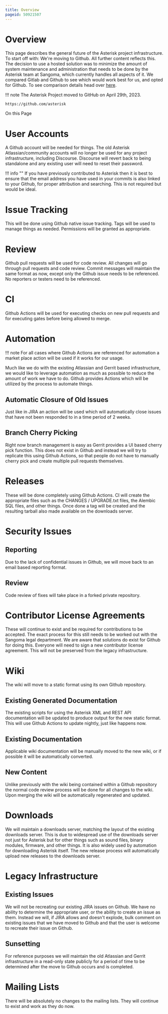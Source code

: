 ```yaml
---
title: Overview
pageid: 50921507
---
```


Overview
========

This page describes the general future of the Asterisk project infrastructure. To start off with: We're moving to Github. All further content reflects this. The decision to use a hosted solution was to minimize the amount of system maintenance and administration that needs to be done by the Asterisk team at Sangoma, which currently handles all aspects of it. We compared Gitlab and Github to see which would work best for us, and opted for Github. To see comparison details head over [here](/Development/Asterisk-Project-Infrastructure-Future/Trade-Study-Github-vs.-Gitlab).




!!! note 
    The Asterisk Project moved to GitHub on April 29th, 2023.

    https://github.com/asterisk

      
[//]: # (end-note)



On this Page


User Accounts
=============

A Github account will be needed for things. The old Asterisk Atlassian/community accounts will no longer be used for any project infrastructure, including Discourse. Discourse will revert back to being standalone and any existing user will need to reset their password.




!!! info ""
    If you have previously contributed to Asterisk then it is best to ensure that the email address you have used in your commits is also linked to your Github, for proper attribution and searching. This is not required but would be ideal.

      
[//]: # (end-info)



Issue Tracking
==============

This will be done using Github native issue tracking. Tags will be used to manage things as needed. Permissions will be granted as appropriate.

Review
======

Github pull requests will be used for code review. All changes will go through pull requests and code review. Commit messages will maintain the same format as now, except only the Github issue needs to be referenced. No reporters or testers need to be referenced.

CI
==

Github Actions will be used for executing checks on new pull requests and for executing gates before being allowed to merge.

Automation
==========




!!! note 
    For all cases where Github Actions are referenced for automation a market place action will be used if it works for our usage.

      
[//]: # (end-note)



Much like we do with the existing Atlassian and Gerrit based infrastructure, we would like to leverage automation as much as possible to reduce the amount of work we have to do. Github provides Actions which will be utilized by the process to automate things.

Automatic Closure of Old Issues
-------------------------------

Just like in JIRA an action will be used which will automatically close issues that have not been responded to in a time period of 2 weeks.

Branch Cherry Picking
---------------------

Right now branch management is easy as Gerrit provides a UI based cherry pick function. This does not exist in Github and instead we will try to replicate this using Github Actions, so that people do not have to manually cherry pick and create multiple pull requests themselves.

  
Releases
========

These will be done completely using Github Actions. CI will create the appropriate files such as the CHANGES / UPGRADE.txt files, the Alembic SQL files, and other things. Once done a tag will be created and the resulting tarball also made available on the downloads server.

Security Issues
===============

Reporting
---------

Due to the lack of confidential issues in Github, we will move back to an email based reporting format.

Review
------

Code review of fixes will take place in a forked private repository.

Contributor License Agreements
==============================

These will continue to exist and be required for contributions to be accepted. The exact process for this still needs to be worked out with the Sangoma legal department. We are aware that solutions do exist for Github for doing this. Everyone will need to sign a new contributor license agreement. This will not be preserved from the legacy infrastructure.

Wiki
====

The wiki will move to a static format using its own Github repository.

Existing Generated Documentation
--------------------------------

The existing scripts for using the Asterisk XML and REST API documentation will be updated to produce output for the new static format. This will use Github Actions to update nightly, just like happens now.

Existing Documentation
----------------------

Applicable wiki documentation will be manually moved to the new wiki, or if possible it will be automatically converted.

New Content
-----------

Unlike previously with the wiki being contained within a Github repository the normal code review process will be done for all changes to the wiki. Upon merging the wiki will be automatically regenerated and updated.

Downloads
=========

We will maintain a downloads server, matching the layout of the existing downloads server. This is due to widespread use of the downloads server not just for Asterisk but for other things such as sound files, binary modules, firmware, and other things. It is also widely used by automation for downloading Asterisk itself. The new release process will automatically upload new releases to the downloads server.

Legacy Infrastructure
=====================

Existing Issues
---------------

We will not be recreating our existing JIRA issues on Github. We have no ability to determine the appropriate user, or the ability to create an issue as them. Instead we will, if JIRA allows and doesn't explode, bulk comment on existing issues that we have moved to Github and that the user is welcome to recreate their issue on Github.

Sunsetting
----------

For reference purposes we will maintain the old Atlassian and Gerrit infrastructure in a read-only state publicly for a period of time to be determined after the move to Github occurs and is completed.

Mailing Lists
=============

There will be absolutely no changes to the mailing lists. They will continue to exist and work as they do now.



